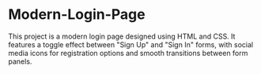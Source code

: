 # Modern-Login-Page
This project is a modern login page designed using HTML and CSS. It features a toggle effect between "Sign Up" and "Sign In" forms, with social media icons for registration options and smooth transitions between form panels.
